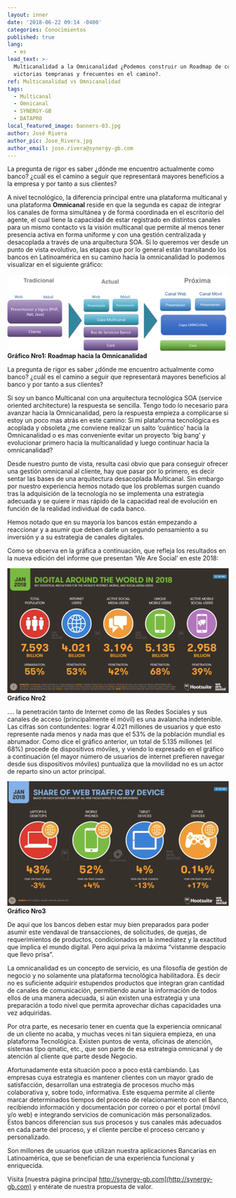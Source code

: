 ```yaml
---
layout: inner
date: '2018-06-22 09:14 -0400'
categories: Conocimientos
published: true
lang:
  - es
lead_text: >-
  Multicanalidad a la Omnicanalidad ¿Podemos construir un Roadmap de con
  victorias tempranas y frecuentes en el camino?.
ref: Multicanalidad vs Omnicanalidad
tags:
  - Multicanal
  - Omnicanal
  - SYNERGY-GB
  - DATAPRO
local_featured_image: banners-03.jpg
author: José Rivera
author_pic: Jose_Rivera.jpg
author_email: jose.rivera@synergy-gb.com
---
```

La pregunta de rigor es saber ¿dónde me encuentro actualmente como banco? ¿cuál es el camino a seguir que representará mayores beneficios a la empresa y por tanto a sus clientes? 

A nivel tecnológico, la diferencia principal entre una plataforma multicanal y una plataforma ****Omnicanal**** reside en que la segunda es capaz de integrar los canales de forma simultánea y de forma coordinada en el escritorio del agente, el cual tiene la capacidad de estar registrado en distintos canales para un mismo contacto vs la visión multicanal que permite al menos tener presencia activa en forma uniforme y con una gestión centralizada y desacoplada a través de una arquitectura SOA.
Si lo queremos ver desde un punto de vista evolutivo, las etapas que por lo general están transitando los bancos en Latinoamérica en su camino hacia la omnicanalidad lo podemos visualizar en el siguiente gráfico:

![Gráfico #1](/img/blog-02.png)
****Gráfico Nro1: Roadmap hacia la Omnicanalidad****


La pregunta de rigor es saber ¿dónde me encuentro actualmente como banco? ¿cuál es el camino a seguir que representará mayores beneficios al banco y por tanto a sus clientes? 

Si soy un banco Multicanal con una arquitectura tecnológica SOA (service oriented architecture) la respuesta se sencilla. Tengo todo lo necesario para avanzar hacia la Omnicanalidad, pero la respuesta empieza a complicarse si estoy un poco mas atrás en este camino: Si mi plataforma tecnológica es acoplada y obsoleta ¿me conviene realizar un salto ‘cuántico’ hacia la Omnicanalidad o es mas conveniente evitar un proyecto ‘big bang’ y evolucionar primero hacia la multicanalidad y luego continuar hacia la omnicanalidad?

Desde nuestro punto de vista, resulta casi obvio que para conseguir ofrecer una gestión omnicanal al cliente, hay que pasar por lo primero, es decir sentar las bases de una arquitectura desacoplada Multicanal. Sin embargo por nuestro experiencia hemos notado que los problemas surgen cuando tras la adquisición de la tecnología no se implementa una estrategia adecuada y se quiere ir mas rápido de la capacidad real de evolución en función de la realidad individual de cada banco.

Hemos notado que en su mayoría los bancos están empezando a reaccionar y a asumir que deben darle un segundo pensamiento a su inversión y a su estrategia de canales digitales.

Como se observa en la gráfica a continuación, que refleja los resultados en la nueva edición del informe que presentan ‘We Are Social’ en este 2018:

![Gráfico #2](/img/blog-03.png)
****Gráfico Nro2****


…. la penetración tanto de Internet como de las Redes Sociales y sus canales de acceso (principalmente el móvil) es una avalancha indetenible. Las cifras son contundentes: lograr 4.021 millones de usuarios y que esto represente nada menos y nada mas que el 53% de la población mundial es abrumador. 
Como dice el gráfico anterior, un total de 5.135 millones (el 68%) procede de dispositivos móviles, y viendo lo expresado en el gráfico a continuación (el mayor número de usuarios de internet prefieren navegar desde sus dispositivos móviles) puntualiza que la movilidad no es un actor de reparto sino un actor principal.

![Gráfico #3](/img/blog-04.png)
****Gráfico Nro3****


De aquí que los bancos deben estar muy bien preparados para poder asumir este vendaval de transacciones, de solicitudes, de quejas, de requerimientos de productos, condicionados en la inmediatez y la exactitud que implica el mundo digital. 
Pero aquí priva la máxima “vístanme despacio que llevo prisa”.

La omnicanalidad es un concepto de servicio, es una filosofía de gestión de negocio y no solamente una plataforma tecnológica habilitadora. Es decir no es suficiente adquirir estupendos productos que integran gran cantidad de canales de comunicación, permitiendo aunar la información de todos ellos de una manera adecuada, si aún existen una estrategia y una preparación a todo nivel que permita aprovechar dichas capacidades una vez adquiridas.

Por otra parte, es necesario tener en cuenta que la experiencia omnicanal de un cliente no acaba, y muchas veces ni tan siquiera empieza, en una plataforma Tecnológica. Existen puntos de venta, oficinas de atención, sistemas tipo qmatic, etc., que son parte de esa estrategia omnicanal y de atención al cliente que parte desde Negocio.

Afortunadamente esta situación poco a poco está cambiando. Las empresas cuya estrategia es mantener clientes con un mayor grado de satisfacción, desarrollan una estrategia de procesos mucho más colaborativa y, sobre todo, informativa. Este esquema permite al cliente marcar determinados tiempos del proceso de relacionamiento con el Banco, recibiendo información y documentación por correo o por el portal (móvil y/o web) e integrando servicios de comunicación más personalizados. Estos bancos diferencian sus sus procesos y sus canales más adecuados en cada parte del proceso, y el cliente percibe el proceso cercano y personalizado.

Son millones de usuarios que utilizan nuestra aplicaciones Bancarias en Latinoamérica, que se benefician de una experiencia funcional y enriquecida. 

Visita [nuestra página principal http://synergy-gb.com](http://synergy-gb.com) y entérate de nuestra propuesta de valor.
